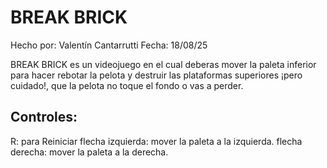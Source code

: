 # BREAK BRICK
Hecho por: Valentín Cantarrutti
Fecha: 18/08/25

BREAK BRICK es un videojuego en el cual deberas mover la paleta inferior para hacer rebotar la pelota y destruir las plataformas superiores 
¡pero cuidado!, que la pelota no toque el fondo o vas a perder.

## Controles:
R: para Reiniciar
flecha izquierda: mover la paleta a la izquierda.
flecha derecha: mover la paleta a la derecha.


